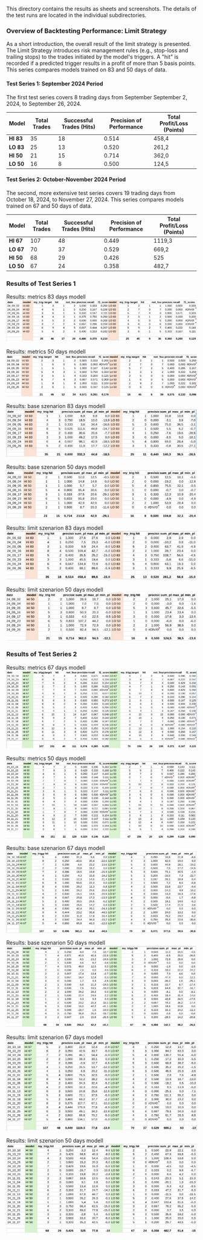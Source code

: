 This directory contains the results as sheets and screenshots.
The details of the test runs are located in the individual subdirectories.

### **Overview of Backtesting Performance: Limit Strategy**
As a short introduction, the overall result of the limit strategy is presented.
The Limit Strategy introduces risk management rules (e.g., stop-loss and trailing stops) to the trades initiated by the model's triggers. A "hit" is recorded if a predicted trigger results in a profit of more than 5 basis points.
This series compares models trained on 83 and 50 days of data.

#### **Test Series 1: September 2024 Period**

The first test series covers 8 trading days from September September 2, 2024, to September 26, 2024.

| Model | Total Trades | Successful Trades (Hits) | Precision of Performance | Total Profit/Loss (Points) |
| ----- | ----- | ----- | ----- | ----- |
| **HI 83** | 35 | 18 | 0.514 | 458,4 |
| **LO 83** | 25 | 13 | 0.520 | 261,2 |
| **HI 50** | 21 | 15 | 0.714 | 362,0 |
| **LO 50** | 16 | 8 | 0.500 | 124,5 |

#### **Test Series 2: October-November 2024 Period**

The second, more extensive test series covers 19 trading days from October 18, 2024, to November 27, 2024. 
This series compares models trained on 67 and 50 days of data.

| Model | Total Trades | Successful Trades (Hits) | Precision of Performance | Total Profit/Loss (Points) |
| ----- | ----- | ----- | ----- | ----- |
| **HI 67** | 107 | 48 | 0.449 | 1119,3 |
| **LO 67** | 70 | 37 | 0.529 | 669,2 |
| **HI 50** | 68 | 29 | 0.426 | 525 |
| **LO 50** | 67 | 24 | 0.358 | 482,7 |

### **Results of Test Series 1**

Results: metrics 83 days modell\
![Results: metrics 83 days modell](jpgs/a_metric_83.jpg)

Results: metrics 50 days modell\
![Results: metrics 50 days modell](jpgs/a_metric_50.jpg)

Results: base szenarion 83 days modell\
![Results: base szenarion 83 days modell](jpgs/a_basis_83.jpg)

Results: base szenarion 50 days modell\
![Results: base szenarion 50 days modell](jpgs/a_basis_50.jpg)

Results: limit szenarion 83 days modell\
![Results: limit szenarion 83 days modell](jpgs/a_limit_83.jpg)

Results: limit szenarion 50 days modell\
![Results: limit szenarion 50 days modell](jpgs/a_limit_50.jpg)

### **Results of Test Series 2**

Results: metrics 67 days modell\
![Results: metrics 67 days modell](jpgs/b_metric_67.jpg)

Results: metrics 50 days modell\
![Results: metrics 50 days modell](jpgs/b_metric_50.jpg)

Results: base szenarion 67 days modell\
![Results: base szenarion 67 days modell](jpgs/b_basis_67.jpg)

Results: base szenarion 50 days modell\
![Results: base szenarion 50 days modell](jpgs/b_basis_50.jpg)

Results: limit szenarion 67 days modell\
![Results: limit szenarion 67 days modell](jpgs/b_limit_67.jpg)

Results: limit szenarion 50 days modell\
![Results: limit szenarion 50 days modell](jpgs/b_limit_50.jpg)


